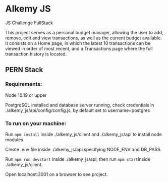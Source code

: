 # Alkemy JS
JS Challenge FullStack

This project serves as a personal budget manager, allowing the user to add, remove, edit and view transactions, as well as the current budget available. It consists on a Home page, in which the latest 10 transactions can be viewed in order of most recent, and a Transactions page where the full transaction history is located.

## PERN Stack

### Requirements:

Node 10.19 or upper

PostgreSQL installed and database server running, check credentials in ./alkemy_js/api/config/config.js, by default set to username=postgres

### To run on your machine:

Run `npm install` inside ./alkemy_js/client and ./alkemy_js/api to install node modules.

Create .env file inside ./alkemy_js/api specifying NODE_ENV and DB_PASS.

Run `npm run devstart` inside ./alkemy_js/api, then run `npm start`inside ./alkemy_js/client.

Open localhost:3001 on a browser to see project.
